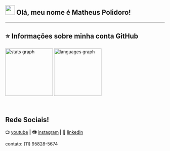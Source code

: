<h2><img src="https://user-images.githubusercontent.com/89528428/131755017-6d6343ba-307e-4d87-9fc3-77f33e8dc6a2.gif" width="30"> Olá, meu nome é <strong>Matheus Polidoro!</strong></h2>

----

## ⭐ Informações sobre minha conta GitHub

<div align="left">
  <img src="https://github-readme-stats.vercel.app/api?username=MatheusLPolidoro&hide_title=false&hide_rank=false&show_icons=true&include_all_commits=true&count_private=true&disable_animations=false&theme=dracula&locale=en&hide_border=false&order=1" height="150" alt="stats graph"  />
  <img src="https://github-readme-stats.vercel.app/api/top-langs?username=MatheusLPolidoro&locale=en&hide_title=false&layout=compact&card_width=320&langs_count=10&theme=dracula&hide_border=true&order=2&custom_title=Top%2010%20Languages%20used" height="150" alt="languages graph"  />
</div>

[website]: 
[twitter]: 
[youtube]: https://www.youtube.com/channel/UCJHxMdWQOM2ITGCWnkwXr7w/featured
[instagram]: https://www.instagram.com/matheuspolidoro2.0/
[linkedin]: https://br.linkedin.com/in/matheus-polidoro-236431188
<br>

## Rede Sociais!

<!-- 🏡 [website][website] **|** -->
<!-- 🐦 [twitter][twitter] **|** -->
📺 [youtube][youtube] **|** 
📷 [instagram][instagram] **|** 
👔 [linkedin][linkedin]

contato: (11) 95828-5674 
